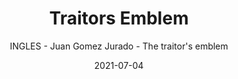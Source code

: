 ---
date: '2021-07-04'
title: Traitors Emblem
subtitle: INGLES - Juan Gomez Jurado - The traitor's emblem
image: https://lh3.googleusercontent.com/pw/AM-JKLXujL3unjivAuigp3g7pFhlaBlyOLHKrbJVjJcrRXTwaO0S4ogoEJ3nfGI1pZDF5RJ0xrZmi9XH92Gl9L593EMZGzgp_RpRKo63I5yFpHGeHXlzTd6Kv1rIKd2ByxGPt9PUx-LjwokvS0TVhXNgBy-Y6Q=w466-h621-no?authuser=0
price: $ 1.000
weight: 1
description: INGLES - Juan Gomez Jurado - The traitor's emblem. Lleva 3x2 en todos los libros
link: 
exclude: false
---
